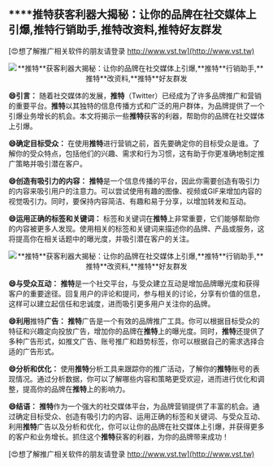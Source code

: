 ## ****推特**获客利器大揭秘：让你的品牌在社交媒体上引爆,**推特**行销助手,**推特**改资料,**推特**好友群发**

[😍想了解推广相关软件的朋友请登录 http://www.vst.tw](http://www.vst.tw)

 <center><img src="https://vst.tw/MP4/tuiguang/png/2.png" alt="**推特**获客利器大揭秘：让你的品牌在社交媒体上引爆,**推特**行销助手,**推特**改资料,**推特**好友群发"></center>

**😄引言：**
随着社交媒体的发展，**推特**（Twitter）已经成为了许多品牌推广和营销的重要平台。**推特**以其独特的信息传播方式和广泛的用户群体，为品牌提供了一个引爆业务增长的机会。本文将揭示一些**推特**获客的利器，帮助你的品牌在社交媒体上引爆。

**😄确定目标受众：**
在使用**推特**进行营销之前，首先要确定你的目标受众是谁。了解你的受众特点，包括他们的兴趣、需求和行为习惯，这有助于你更准确地制定推广策略并吸引潜在客户。

**😄创造有吸引力的内容：**
**推特**是一个信息传播的平台，因此你需要创造有吸引力的内容来吸引用户的注意力。可以尝试使用有趣的图像、视频或GIF来增加内容的视觉吸引力。同时，要保持内容简洁、有趣和易于分享，以增加转发和互动。

**😄运用正确的标签和关键词：**
标签和关键词在**推特**上非常重要，它们能够帮助你的内容被更多人发现。使用相关的标签和关键词来描述你的品牌、产品或服务，这将提高你在相关话题中的曝光度，并吸引潜在客户的关注。

 <center><img src="https://vst.tw/MP4/tuiguang/png/1.png" alt="**推特**获客利器大揭秘：让你的品牌在社交媒体上引爆,**推特**行销助手,**推特**改资料,**推特**好友群发"></center>

**😄与受众互动：**
**推特**是一个社交平台，与受众建立互动是增加品牌曝光度和获得客户的重要途径。回复用户的评论和提问，参与相关的讨论，分享有价值的信息，这样可以建立起信任和忠诚度，进而吸引更多用户关注你的品牌。

**😄利用**推特**广告：**
**推特**广告是一个有效的品牌推广工具。你可以根据目标受众的特征和兴趣定向投放广告，增加你的品牌在**推特**上的曝光度。同时，**推特**还提供了多种广告形式，如推文广告、账号推广和趋势标签，你可以根据自己的需求选择合适的广告形式。

**😄分析和优化：**
使用**推特**分析工具来跟踪你的推广活动，了解你的**推特**账号的表现情况。通过分析数据，你可以了解哪些内容和策略更受欢迎，进而进行优化和调整，提高你的品牌在**推特**上的影响力。

**😄结语：**
**推特**作为一个强大的社交媒体平台，为品牌营销提供了丰富的机会。通过确定目标受众、创造有吸引力的内容、运用正确的标签和关键词、与受众互动、利用**推特**广告以及分析和优化，你可以让你的品牌在社交媒体上引爆，并获得更多的客户和业务增长。抓住这个**推特**获客的利器，为你的品牌带来成功！

[😍想了解推广相关软件的朋友请登录 http://www.vst.tw](http://www.vst.tw)



